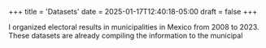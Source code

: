 +++
title = 'Datasets'
date = 2025-01-17T12:40:18-05:00
draft = false
+++

I organized electoral results in municipalities in Mexico from 2008 to 2023. These datasets are already compiling the information to the municipal 